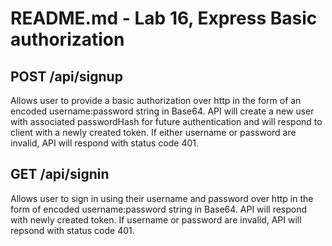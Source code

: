 # README.md - Lab 16, Express Basic authorization

## POST /api/signup

Allows user to provide a basic authorization over http in the form of an encoded username:password string in Base64. API will create a new user with associated passwordHash for future authentication and will respond to client with a newly created token. If either username or password are invalid, API will respond with status code 401.

## GET /api/signin

Allows user to sign in using their username and password over http in the form of encoded username:password string in Base64. API will respond with newly created token. If username or password are invalid, API will repsond with status code 401. 
